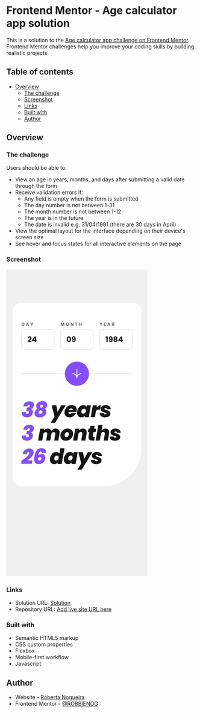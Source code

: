 # Frontend Mentor - Age calculator app solution

This is a solution to the [Age calculator app challenge on Frontend Mentor](https://www.frontendmentor.io/challenges/age-calculator-app-dF9DFFpj-Q). Frontend Mentor challenges help you improve your coding skills by building realistic projects. 

## Table of contents

- [Overview](#overview)
  - [The challenge](#the-challenge)
  - [Screenshot](#screenshot)
  - [Links](#links)
  - [Built with](#built-with)
  - [Author](#author)
 

## Overview

### The challenge

Users should be able to:

- View an age in years, months, and days after submitting a valid date through the form
- Receive validation errors if:
  - Any field is empty when the form is submitted
  - The day number is not between 1-31
  - The month number is not between 1-12
  - The year is in the future
  - The date is invalid e.g. 31/04/1991 (there are 30 days in April)
- View the optimal layout for the interface depending on their device's screen size
- See hover and focus states for all interactive elements on the page

### Screenshot

<img src="/assets/images/mobile-design.jpg">


### Links

- Solution URL: [Solution](https://robbienog.github.io/calculadoraIdade/)
- Repository URL: [Add live site URL here](https://github.com/ROBBIENOG/calculadoraIdade)

### Built with

- Semantic HTML5 markup
- CSS custom properties
- Flexbox
- Mobile-first workflow
- Javascript


## Author

- Website - [Roberta Nogueira](https://www.github.com/ROBBIENOG)
- Frontend Mentor - [@ROBBIENOG](https://www.frontendmentor.io/profile/ROBBIENOG)




